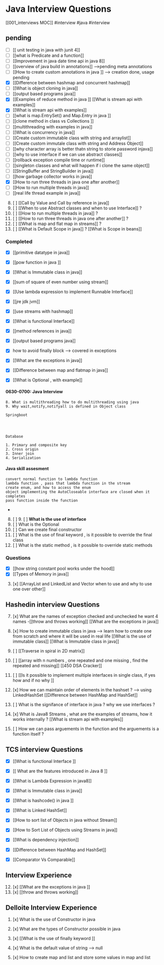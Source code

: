  # Java Interview Questions
 [[001_interviews MOC]]
 #interview 
 #java 
#interview


## pending
- [ ] [[  unit testing in java with junit 4]]
- [ ] [[what is Predicate and a function]]
- [ ] [[Improvement in java date time api in java 8]]
- [ ] [[overview of java build in annotations]]  -->pending meta annotations 
- [ ] [[How to create custom annotations in java ]]  --> creation done, usage pending 
- [x] [[Difference between hashmap and concurrent hashmap]]
- [ ] [[What is object cloning in java]]
- [ ] [[output based programs java]]
- [x] [[Examples of reduce method in java ]] [[What is stream api with examples]]
- [x] [[What is stream api with examples]]
- [ ] [[what is map.EntrySet() and Map.Entry in java ]]
- [ ] [[clone method in class vs Collections ]]
- [ ] [[multithreading with examples in java]]
- [ ] [[What is concurrency in java]]
- [ ] [[Create custom immutable class with string and arraylist]]
- [ ] [[Create custom immutale class with string and Address Object]]
- [ ] [[why character array is better thatn string to storie password injava]]
- [ ] [[why to use interface if we can use abstract classes]]
- [ ] [[rollback exception compile time or runtime]]
- [ ] [[singleton classes and what will happen if i clone the same object]]
- [ ] [[StringBuffer and StringBuilder in java]]
- [ ] [[how garbage collector works in java]]
- [x] [[How to run three threads in java one after another]]
- [ ] [[How to run multiple threads in java]]
- [ ] [[real life thread example in java]]
8. [ ] [[Call by Value and Call by reference in java]]
9. [ ] [[When to use Abstract classes and when to use Interface]] ?
4. [ ] [[How to run multiple threads in java]] ?
5. [ ] [[How to run three threads in java one after another]] ?
6. [ ] [[What is map and flat map in streams]] ?
7. [ ] [[What is Default Scope in java]] ? [[What is Scope in beans]]


### Completed
- [x] [[primitive datatype in java]]
- [x] [[pow function in java ]]
- [x] [[What is Immutable class in java]]
- [x] [[sum of square of even number using stream]]
- [x] [[Use lambda expression to implement Runnable Interface]]
- [x] [[jre jdk jvm]]
- [x] [[use streams with hashmap]]
- [x] [[What is functional Interface]]
- [x] [[method references in java]]
- [x] [[output based programs java]]
- [x] how to avoid finally block --> covered in exceptions
- [x] [[What are the exceptions in java]]
- [x] [[Difference between map and flatmap in java]]
- [x] [[What is Optional , with example]]


#### 0630-0700: Java Interview 

	8. What is multithreading how to do multithreading using java
	9. Why wait,notify,notifyall is defined in Object class

	Springboot
	
	


	Database
	
	1. Primary and composite key
	2. Cross origin 
	3. Inner join
	4. Serialization

#### Java skill assesment 
	convert normal function to lambda function
	lambda function , pass that lambda function in the stream
	create enum, and how to access the enum
	object implementing the AutoCloseable interface are closed when it completes
	pass function inside the function
- 
8. [ ] 9. [ ] **What is the use of interface**
10. [ ] What is the Optional
11. [ ] Can we create final constructor
4. [ ] What is the use of final keyword , is it possible to override the final class
5. [ ] What is the static method , is it possible to override static methods


### Questions 
- [x] [[how string constant pool works under the hood]]
- [x] [[Types of Memory in java]]
3. [x] [[ArrayList and LinkedList and Vector when to use and why to use one over other]]


## Hashedin interview Questions 
7. [x] What are the names of exception checked and unchecked he want 4 names -[[throw and throws working]] [[What are the exceptions in java]]
8. [x] How to create immutable class in java --> learn how to create one from scratch and where it will be used in real life [[What is the use of immutable class]] [[What is Immutable class in java]] 


12. [ ] [[Traverse in spiral in 2D matrix]]
13. [ ] [[array with n numbers , one repeated and one missing , find the repeated and missing]] [[450 DSA Cracker]]

1. [ ]  [[Is it possible to implement multiple interfaces in single class, if yes how and if no why ]]
2. [x]  How we can maintain order of elements in the hashset ?  --> using LinkedHashSet [[Difference between HashMap and HashSet]]
3. [ ]  What is the signifance of interface in java ? why we use interfaces ?
5. [x]  What is Java8 Streams , what are the examples of streams, how it works internally ? [[What is stream api with examples]]

7. [ ]  How we can pass arguements in the function and the arguements is a function itself ?



## TCS interview Questions
- [x] [[What is functional Interface ]]
- [x] [[ What are the features introduced in Java 8 ]]
- [x] [[What is Lambda Expression in java8]]
- [x] [[What is Immutable class in java]]
- [x] [[What is hashcode() in java ]] 


- [x] [[What is Linked HashSet]]
- [x] [[How to sort list of Objects in java without Stream]]
- [x] [[How to Sort List of Objects using Streams in java]]
- [x] [[What is dependency injection]]

- [x] [[Difference between HashMap and HashSet]]
- [x] [[Comparator Vs Comparable]]









## Interview Experience

12. [x] [[What are the exceptions in java ]]
13. [x] [[throw and throws working]]

## Delloite Interview Experience
1. [x] What is the use of Constructor in java 
2. [x] What are the types of Constructor possible in java

6. [x] [[What is the use of finally keyword ]]
7. [x] What is the default value of string  --> null
8. [x] How to create map and list and store some values in map and list  
















